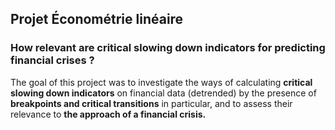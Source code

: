 ## Projet Économétrie linéaire 

### How relevant are critical slowing down indicators for predicting financial crises ? 

The goal of this project was to investigate the ways of calculating **critical slowing down indicators** on financial data (detrended) by the presence of **breakpoints and critical transitions** in particular, and to assess their relevance to **the approach of a financial crisis.**
